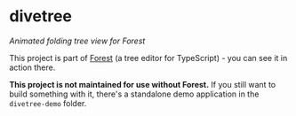 # divetree

_Animated folding tree view for Forest_

This project is part of [Forest](https://github.com/tehwalris/forest) (a tree editor for TypeScript) - you can see it in action there.

**This project is not maintained for use without Forest.** If you still want to build something with it, there's a standalone demo application in the `divetree-demo` folder.
